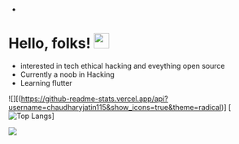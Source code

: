 -
# Hello, folks! <img src="https://cliply.co/clip/waving-hand-3d/" width="30px">
- interested in tech ethical hacking and eveything open source
- Currently a noob in Hacking 
- Learning flutter

![][(https://github-readme-stats.vercel.app/api?username=chaudharyjatin115&show_icons=true&theme=radical)]
[![Top Langs](https://github-readme-stats.vercel.app/api/top-langs/?username=chaudharyjatin115&layout=compact)]

![](https://img.shields.io/badge/<Tech>-<Flutter>-informational?style=flat&logo=<LOGO_NAME>&logoColor=white&color=2bbc8a)
